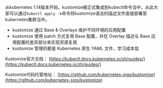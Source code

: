 从kubernetes 1.14版本开始，kustomize被正式集成到kubectl命令当中，从此大家可以通过`kubectl apply -k`命令将kustomize语法的描述文件直接部署至kubernetes集群当中。

- kustomize 通过 Base & Overlays 维护不同环境的应用配置
- kustomize 使用 patch 方式复用 Base 配置，并在 Overlay 描述与 Base 应用配置的差异部分来实现资源复用
- kustomize 管理的都是 Kubernetes 原生 YAML 文件，学习成本低

Kustomize官方文档： [https://kubectl.docs.kubernetes.io/zh/guides/](https://kubectl.docs.kubernetes.io/zh/guides/)

Kustomize代码托管地址： [https://github.com/kubernetes-sigs/kustomize](https://github.com/kubernetes-sigs/kustomize)